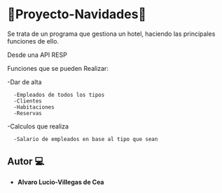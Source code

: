 # 🏨Proyecto-Navidades🏨

Se trata de un programa que gestiona un hotel, haciendo las principales funciones de ello.

Desde una API RESP

Funciones que se pueden Realizar:

  -Dar de alta
  
      -Empleados de todos los tipos
      -Clientes
      -Habitaciones
      -Reservas
      
  -Calculos que realiza
  
      -Salario de empleados en base al tipo que sean
      
      
## Autor 💻

* **Alvaro Lucio-Villegas de Cea**
